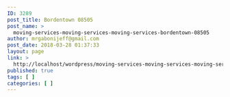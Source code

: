 ```yaml
---
ID: 3289
post_title: Bordentown 08505
post_name: >
  moving-services-moving-services-moving-services-bordentown-08505
author: mrgabonijeff@gmail.com
post_date: 2018-03-28 01:37:33
layout: page
link: >
  http://localhost/wordpress/moving-services-moving-services-moving-services-bordentown-08505/
published: true
tags: [ ]
categories: [ ]
---
```

